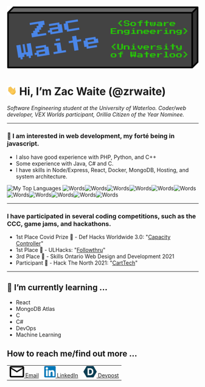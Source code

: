 <img src="./header.svg">

# <img height="25vw" src="./wave.gif"> Hi, I’m Zac Waite (@zrwaite)

*Software Engineering student at the University of Waterloo. Coder/web developer, VEX Worlds participant, Orillia Citizen of the Year Nominee.*

---
### 👀 I am interested in web development, my forté being in javascript.  
* I also have good experience with PHP, Python, and C++
* Some experience with Java, C# and C.
* I have skills in Node/Express, React, Docker, MongoDB, Hosting, and system architecture.

![My Top Languages](https://github-readme-stats.vercel.app/api/top-langs/?username=zrwaite&exclude_repo=Spaceship8&layout=compact&langs_count=6&theme=dark)
![Words](https://img.shields.io/badge/Code-JavaScript-informational?style=flat&logo=JavaScript&logoColor=white&color=success)![Words](https://img.shields.io/badge/Code-Typescript-informational?style=flat&logo=Typescript&logoColor=white&color=success)![Words](https://img.shields.io/badge/Code-PHP-informational?style=flat&logo=PHP&logoColor=white&color=success)![Words](https://img.shields.io/badge/Code-Node.js-informational?style=flat&logo=Node.js&logoColor=white&color=success)![Words](https://img.shields.io/badge/Code-React-informational?style=flat&logo=React&logoColor=white&color=success)![Words](https://img.shields.io/badge/Code-Python-informational?style=flat&logo=Python&logoColor=white&color=success)![Words](https://img.shields.io/badge/Code-C++-informational?style=flat&logo=cplusplus&logoColor=white&color=success)![Words](https://img.shields.io/badge/Tools-MongoDB-informational?style=flat&logo=MongoDB&logoColor=white&color=success)![Words](https://img.shields.io/badge/Tools-Docker-informational?style=flat&logo=Docker&logoColor=white&color=success)![Words](https://img.shields.io/badge/Cloud-Digital%20Ocean-informational?style=flat&logo=DigitalOcean&logoColor=white&color=success)![Words](https://img.shields.io/badge/Editor-VSCode-informational?style=flat&logo=Visual%20Studio%20Code&logoColor=white&color=success)
<hr style="clear:left"/>

### I have participated in several coding competitions, such as the CCC, game jams, and hackathons. 
* 1st Place Covid Prize 🥇 - Def Hacks Worldwide 3.0: "[Capacity Controller](https://devpost.com/software/capacity-controller)"
* 1st Place 🥇 - ULHacks: "[Followthru](https://devpost.com/software/followthru-0cr35p)"
* 3rd Place 🥉 - Skills Ontario Web Design and Development 2021
* Participant 🏅 - Hack The North 2021: "[CartTech](https://devpost.com/software/carttech)"

---

## 🌱 I’m currently learning ... 
* React
* MongoDB Atlas
* C
* C#
* DevOps 
* Machine Learning

##  How to reach me/find out more ...
<table width="100%">
    <tr>
        <td>
            <a href="mailto:129032699zw@gmail.com">
                <img src="mailicon.png" height="30px"> Email
            </a>
        </td>
        <td>
            <a href="https://www.linkedin.com/in/zac-waite/">
                <img src="linkedinicon.png" height="30px"> LinkedIn
            </a>
        </td>
        <td>
            <a href="https://devpost.com/zrwaite">
                <img src="devposticon.png" height="30px"> Devpost
            </a>
        </td>
    </tr>
</table>
<!--Contact form-->

<!-- Personal Website -->

<!--
<img float="left" width="45%" src="https://github-readme-stats.vercel.app/api/pin/?username=zrwaite&repo=CartTech" alt="CartTech Repo"/>

<img float="left" width="45%" src="https://github-readme-stats.vercel.app/api/pin/?username=zrwaite&repo=DreemTeem" alt="DreemTeem Repo"/>

<img float="left" width="45%" src="https://github-readme-stats.vercel.app/api/pin/?username=zrwaite&repo=12421X" alt="12421X Repo"/>

<img float="left" width="45%" src="https://github-readme-stats.vercel.app/api/pin/?username=zrwaite&repo=SantasPillage" alt="SantasPillage Repo"/>

<img float="left" width="45%" src="https://github-readme-stats.vercel.app/api/pin/?username=zrwaite&repo=DefHacks3" alt="DefHacks3 Repo"/>
-->